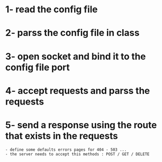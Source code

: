# **1-** read the config file 

# **2-** parss the config file in class

# **3-** open socket and bind it to the config file port

# **4-** accept requests and parss the requests

# **5-** send a response using the route that exists in the requests
	- define some defaults errors pages for 404 - 503 ...
	- the server needs to accept this methods : POST / GET / DELETE

